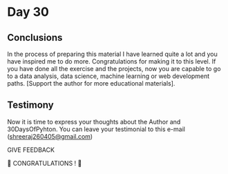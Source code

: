 # Day 30


## Conclusions

In the process of preparing this material I  have learned quite a lot and you have inspired me to do more. Congratulations for making it to this level. If you have done all the exercise and the projects, now you are capable to go to  a data analysis, data science, machine learning or web development paths. [Support the author for more educational materials].

## Testimony
Now it is time to express your thoughts about the Author and 30DaysOfPyhton. You can leave your testimonial to this e-mail (shreeraj260405@gmail.com)

GIVE FEEDBACK

🎉 CONGRATULATIONS ! 🎉
